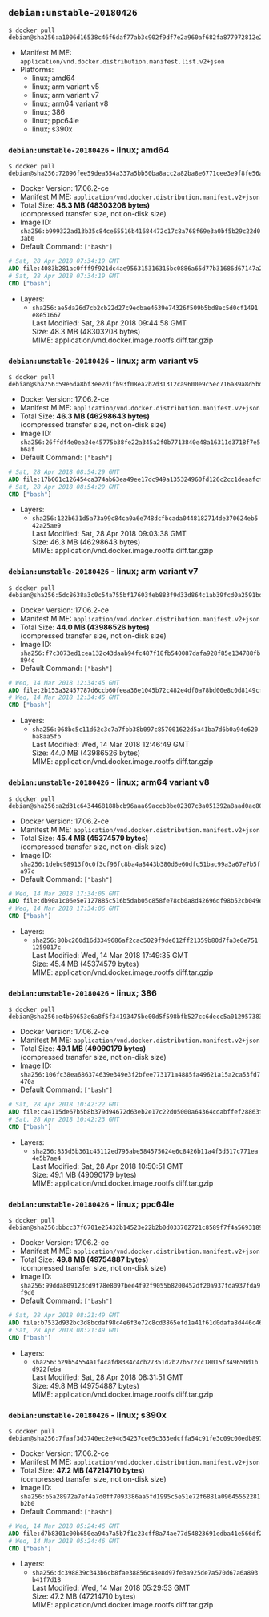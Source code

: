 ## `debian:unstable-20180426`

```console
$ docker pull debian@sha256:a1006d16538c46f6daf77ab3c902f9df7e2a960af682fa877972812e22699148
```

-	Manifest MIME: `application/vnd.docker.distribution.manifest.list.v2+json`
-	Platforms:
	-	linux; amd64
	-	linux; arm variant v5
	-	linux; arm variant v7
	-	linux; arm64 variant v8
	-	linux; 386
	-	linux; ppc64le
	-	linux; s390x

### `debian:unstable-20180426` - linux; amd64

```console
$ docker pull debian@sha256:72096fee59dea554a337a5bb50ba8acc2a82ba8e6771cee3e9f8fe56a3b698e9
```

-	Docker Version: 17.06.2-ce
-	Manifest MIME: `application/vnd.docker.distribution.manifest.v2+json`
-	Total Size: **48.3 MB (48303208 bytes)**  
	(compressed transfer size, not on-disk size)
-	Image ID: `sha256:b999322ad13b35c84ce65516b41684472c17c8a768f69e3a0bf5b29c22d03ab0`
-	Default Command: `["bash"]`

```dockerfile
# Sat, 28 Apr 2018 07:34:19 GMT
ADD file:4083b281ac0fff9f921dc4ae956315316315bc0886a65d77b31686d67147a249 in / 
# Sat, 28 Apr 2018 07:34:19 GMT
CMD ["bash"]
```

-	Layers:
	-	`sha256:ae5da26d7cb2cb22d27c9edbae4639e74326f509b5bd8ec5d0cf1491e8e51667`  
		Last Modified: Sat, 28 Apr 2018 09:44:58 GMT  
		Size: 48.3 MB (48303208 bytes)  
		MIME: application/vnd.docker.image.rootfs.diff.tar.gzip

### `debian:unstable-20180426` - linux; arm variant v5

```console
$ docker pull debian@sha256:59e6da8bf3ee2d1fb93f08ea2b2d31312ca9600e9c5ec716a89a8d5bd5dd2cce
```

-	Docker Version: 17.06.2-ce
-	Manifest MIME: `application/vnd.docker.distribution.manifest.v2+json`
-	Total Size: **46.3 MB (46298643 bytes)**  
	(compressed transfer size, not on-disk size)
-	Image ID: `sha256:26ffdf4e0ea24e45775b38fe22a345a2f0b7713840e48a16311d3718f7e5b6af`
-	Default Command: `["bash"]`

```dockerfile
# Sat, 28 Apr 2018 08:54:29 GMT
ADD file:17b061c126454ca374ab63ea49ee17dc949a135324960fd126c2cc1deaafcf71 in / 
# Sat, 28 Apr 2018 08:54:29 GMT
CMD ["bash"]
```

-	Layers:
	-	`sha256:122b631d5a73a99c84ca0a6e748dcfbcada0448182714de370624eb542a25ae9`  
		Last Modified: Sat, 28 Apr 2018 09:03:38 GMT  
		Size: 46.3 MB (46298643 bytes)  
		MIME: application/vnd.docker.image.rootfs.diff.tar.gzip

### `debian:unstable-20180426` - linux; arm variant v7

```console
$ docker pull debian@sha256:5dc8638a3c0c54a755bf17603feb883f9d33d864c1ab39fcd0a2591bd656b91c
```

-	Docker Version: 17.06.2-ce
-	Manifest MIME: `application/vnd.docker.distribution.manifest.v2+json`
-	Total Size: **44.0 MB (43986526 bytes)**  
	(compressed transfer size, not on-disk size)
-	Image ID: `sha256:f7c3073ed1cea132c43daab94fc487f18fb540087dafa928f85e134788fb894c`
-	Default Command: `["bash"]`

```dockerfile
# Wed, 14 Mar 2018 12:34:45 GMT
ADD file:2b153a32457787d6ccb60feea36e1045b72c482e4df0a78bd00e8c0d8149cfbb in / 
# Wed, 14 Mar 2018 12:34:45 GMT
CMD ["bash"]
```

-	Layers:
	-	`sha256:068bc5c11d62c3c7a7fbb38b097c857001622d5a41ba7d6b0a94e620ba8aa5fb`  
		Last Modified: Wed, 14 Mar 2018 12:46:49 GMT  
		Size: 44.0 MB (43986526 bytes)  
		MIME: application/vnd.docker.image.rootfs.diff.tar.gzip

### `debian:unstable-20180426` - linux; arm64 variant v8

```console
$ docker pull debian@sha256:a2d31c6434468188bcb96aaa69accb8be02307c3a051392a8aad0ac801f9c697
```

-	Docker Version: 17.06.2-ce
-	Manifest MIME: `application/vnd.docker.distribution.manifest.v2+json`
-	Total Size: **45.4 MB (45374579 bytes)**  
	(compressed transfer size, not on-disk size)
-	Image ID: `sha256:1debc98913f0c0f3cf96fc8ba4a8443b380d6e60dfc51bac99a3a67e7b5fa97c`
-	Default Command: `["bash"]`

```dockerfile
# Wed, 14 Mar 2018 17:34:05 GMT
ADD file:db90a1c06e5e7127885c516b5dab05c858fe78cb0a8d42696df98b52cb049e97 in / 
# Wed, 14 Mar 2018 17:34:06 GMT
CMD ["bash"]
```

-	Layers:
	-	`sha256:80bc260d16d3349686af2cac5029f9de612ff21359b80d7fa3e6e7511259017c`  
		Last Modified: Wed, 14 Mar 2018 17:49:35 GMT  
		Size: 45.4 MB (45374579 bytes)  
		MIME: application/vnd.docker.image.rootfs.diff.tar.gzip

### `debian:unstable-20180426` - linux; 386

```console
$ docker pull debian@sha256:e4b69653e6a8f5f34193475be00d5f598bfb527cc6decc5a012957383c87a2f0
```

-	Docker Version: 17.06.2-ce
-	Manifest MIME: `application/vnd.docker.distribution.manifest.v2+json`
-	Total Size: **49.1 MB (49090179 bytes)**  
	(compressed transfer size, not on-disk size)
-	Image ID: `sha256:106fc38ea686374639e349e3f2bfee773171a4885fa49621a15a2ca53fd7470a`
-	Default Command: `["bash"]`

```dockerfile
# Sat, 28 Apr 2018 10:42:22 GMT
ADD file:ca4115de67b5b8b379d94672d63eb2e17c22d05000a64364cdabffef28863f25 in / 
# Sat, 28 Apr 2018 10:42:23 GMT
CMD ["bash"]
```

-	Layers:
	-	`sha256:835d5b361c45112ed795abe584575624e6c8426b11a4f3d517c771ea4e5b7ae4`  
		Last Modified: Sat, 28 Apr 2018 10:50:51 GMT  
		Size: 49.1 MB (49090179 bytes)  
		MIME: application/vnd.docker.image.rootfs.diff.tar.gzip

### `debian:unstable-20180426` - linux; ppc64le

```console
$ docker pull debian@sha256:bbcc37f6701e25432b14523e22b2b0d033702721c8589f7f4a5693189eb554fc
```

-	Docker Version: 17.06.2-ce
-	Manifest MIME: `application/vnd.docker.distribution.manifest.v2+json`
-	Total Size: **49.8 MB (49754887 bytes)**  
	(compressed transfer size, not on-disk size)
-	Image ID: `sha256:99dda809123cd9f78e8097bee4f92f9055b8200452df20a937fda937fda9f9d0`
-	Default Command: `["bash"]`

```dockerfile
# Sat, 28 Apr 2018 08:21:49 GMT
ADD file:b7532d932bc3d8bcdaf98c4e6f3e72c8cd3865efd1a41f61d0dafa8d446c46dd in / 
# Sat, 28 Apr 2018 08:21:49 GMT
CMD ["bash"]
```

-	Layers:
	-	`sha256:b29b54554a1f4cafd8384c4cb27351d2b27b572cc18015f349650d1bd922feba`  
		Last Modified: Sat, 28 Apr 2018 08:31:51 GMT  
		Size: 49.8 MB (49754887 bytes)  
		MIME: application/vnd.docker.image.rootfs.diff.tar.gzip

### `debian:unstable-20180426` - linux; s390x

```console
$ docker pull debian@sha256:7faaf3d3740ec2e94d54237ce05c333edcffa54c91fe3c09c00edb897edc767a
```

-	Docker Version: 17.06.2-ce
-	Manifest MIME: `application/vnd.docker.distribution.manifest.v2+json`
-	Total Size: **47.2 MB (47214710 bytes)**  
	(compressed transfer size, not on-disk size)
-	Image ID: `sha256:b5a28972a7ef4a7d0ff7093386aa5fd1995c5e51e72f6881a09645552281b2b0`
-	Default Command: `["bash"]`

```dockerfile
# Wed, 14 Mar 2018 05:24:46 GMT
ADD file:d7b8301c00b650ea94a7a5b7f1c23cff8a74ae77d54823691edba41e566df216 in / 
# Wed, 14 Mar 2018 05:24:46 GMT
CMD ["bash"]
```

-	Layers:
	-	`sha256:dc398839c343b6cb8fae38856c48e8d97fe3a925de7a570d67a6a893b41f7d18`  
		Last Modified: Wed, 14 Mar 2018 05:29:53 GMT  
		Size: 47.2 MB (47214710 bytes)  
		MIME: application/vnd.docker.image.rootfs.diff.tar.gzip
